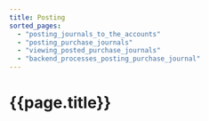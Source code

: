 ```yaml
---
title: Posting
sorted_pages:
  - "posting_journals_to_the_accounts"
  - "posting_purchase_journals"
  - "viewing_posted_purchase_journals"
  - "backend_processes_posting_purchase_journal"
---
```

# {{page.title}}
